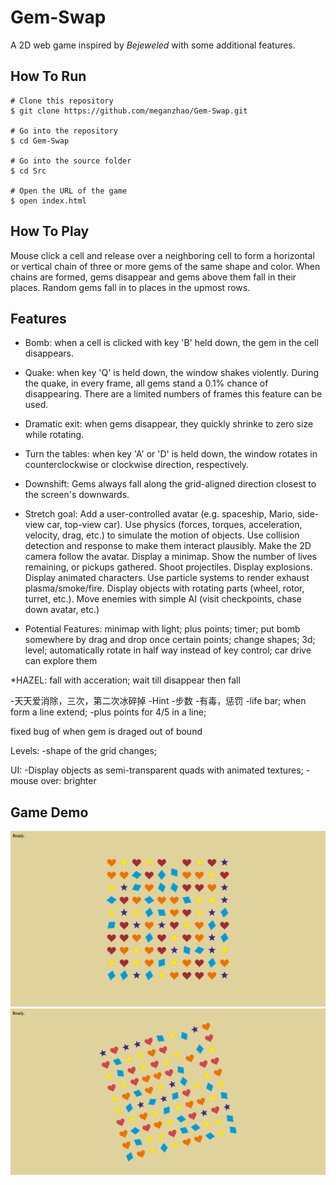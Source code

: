 # Gem-Swap
A 2D web game inspired by *Bejeweled* with some additional features.

## How To Run
```
# Clone this repository
$ git clone https://github.com/meganzhao/Gem-Swap.git

# Go into the repository
$ cd Gem-Swap

# Go into the source folder
$ cd Src

# Open the URL of the game
$ open index.html
```

## How To Play
Mouse click a cell and release over a neighboring cell to form a horizontal or vertical chain of three or more gems of the same shape and color.
When chains are formed, gems disappear and gems above them fall in their places. Random gems fall in to places in the upmost rows.

## Features
* Bomb: when a cell is clicked with key 'B' held down, the gem in the cell disappears.
* Quake: when key 'Q' is held down, the window shakes violently. During the quake, in every frame, all gems stand a 0.1% chance of disappearing. There are a limited numbers of frames this feature can be used.
* Dramatic exit: when gems disappear, they quickly shrinke to zero size while rotating.
* Turn the tables: when key 'A' or 'D' is held down, the window rotates in counterclockwise or clockwise direction, respectively.
* Downshift: Gems always fall along the grid-aligned direction closest to the screen's downwards.


* Stretch goal: Add a user-controlled avatar (e.g. spaceship, Mario, side-view car, top-view car).  Use physics (forces, torques, acceleration, velocity, drag, etc.) to simulate the motion of objects. Use collision detection and response to make them interact plausibly. Make the 2D camera follow the avatar. Display a minimap. Show the number of lives remaining, or pickups gathered. Shoot projectiles. Display explosions. Display animated characters. Use particle systems to render exhaust plasma/smoke/fire. Display objects with rotating parts (wheel, rotor, turret, etc.). Move enemies with simple AI (visit checkpoints, chase down avatar, etc.)

* Potential Features: 
minimap with light;
plus points; timer; put bomb somewhere by drag and drop once certain points; change shapes; 3d; level; automatically rotate in half way instead of key control;
car drive can explore them

*HAZEL: fall with acceration; wait till disappear then fall 

-天天爱消除，三次，第二次冰碎掉
-Hint 
-步数
-有毒，惩罚
-life bar; when form a line extend; 
-plus points for 4/5 in a line;

fixed bug of when gem is draged out of bound

Levels:
-shape of the grid changes;

UI:
-Display objects as semi-transparent quads with animated textures;
-mouse over: brighter


## Game Demo

![Alt text](img-demo/img1.png?raw=true "Title")
![Alt text](img-demo/img2.png?raw=true "Title")

